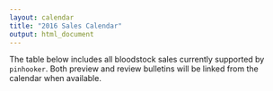 ```yaml
---
layout: calendar
title: "2016 Sales Calendar"
output: html_document
---
```


The table below includes all bloodstock sales currently supported by `pinhooker`. Both preview and review bulletins will be linked from the calendar when available.

<!--html_preserve--><div id="htmlwidget-6797" style="width:100%;height:auto;" class="datatables html-widget"></div>
<script type="application/json" data-for="htmlwidget-6797">{"x":{"data":[["2016-02-10","2016-04-28","2016-06-08","2016-06-13","2016-09-10","2016-09-27","2016-09-29","2016-09-30","2016-11-04","2016-11-13","2016-12-07","2016-01-27","2016-04-07","2016-04-19","2016-05-17","2016-05-18","2016-08-02","2016-08-23","2016-08-25","2016-09-05","2016-10-31","2016-02-04","2016-04-11","2016-04-28","2016-07-05","2016-10-04","2016-10-10","2016-10-13","2016-10-24","2016-10-27","2016-11-21","2016-11-22","2016-11-28","2016-02-02","2016-06-22","2016-06-24","2016-08-09","2016-09-20","2016-09-22","2016-11-04","2016-11-06","2016-02-23","2016-04-06","2016-04-18","2016-05-31","2016-07-12","2016-08-15","2016-10-04","2016-11-01","2016-12-05","2016-02-18","2016-03-17","2016-04-22","2016-05-26","2016-11-11","2016-12-09","2016-05-27","2016-09-02","2016-10-21","2016-02-08","2016-05-13","2016-06-29","2016-08-14","2016-08-17","2016-10-01","2016-10-18","2016-11-14","2016-12-03"],["2016-02-11","2016-04-28","2016-06-09","2016-06-13","2016-09-10","2016-09-28","2016-09-30","2016-09-30","2016-11-04","2016-11-20","2016-12-09","2016-01-27","2016-04-07","2016-04-20","2016-05-17","2016-05-19","2016-08-02","2016-08-24","2016-08-25","2016-09-06","2016-11-01","2016-02-04","2016-04-13","2016-04-29","2016-07-08","2016-10-06","2016-10-12","2016-10-14","2016-10-27","2016-10-28","2016-11-21","2016-11-26","2016-12-02","2016-02-03","2016-06-23","2016-06-24","2016-08-11","2016-09-21","2016-09-22","2016-11-04","2016-11-12","2016-02-23","2016-04-06","2016-04-18","2016-05-31","2016-07-12","2016-08-16","2016-10-04","2016-11-01","2016-12-05","2016-02-18","2016-03-17","2016-04-22","2016-05-26","2016-11-11","2016-12-09","2016-05-27","2016-09-02","2016-10-22","2016-02-08","2016-05-14","2016-07-01","2016-08-16","2016-08-17","2016-10-01","2016-10-21","2016-11-15","2016-12-06"],["Goffs","Goffs","Goffs","Goffs","Goffs","Goffs","Goffs","Goffs","Goffs","Goffs","Goffs","Goffs UK","Goffs UK","Goffs UK","Goffs UK","Goffs UK","Goffs UK","Goffs UK","Goffs UK","Goffs UK","Goffs UK","Tattersalls","Tattersalls","Tattersalls","Tattersalls","Tattersalls","Tattersalls","Tattersalls","Tattersalls","Tattersalls","Tattersalls","Tattersalls","Tattersalls","Tattersalls Ireland","Tattersalls Ireland","Tattersalls Ireland","Tattersalls Ireland","Tattersalls Ireland","Tattersalls Ireland","Tattersalls Ireland","Tattersalls Ireland","Tattersalls Ireland A&amp;C","Tattersalls Ireland A&amp;C","Tattersalls Ireland A&amp;C","Tattersalls Ireland A&amp;C","Tattersalls Ireland A&amp;C","Tattersalls Ireland A&amp;C","Tattersalls Ireland A&amp;C","Tattersalls Ireland A&amp;C","Tattersalls Ireland A&amp;C","Tattersalls Ireland A&amp;C","Tattersalls Ireland A&amp;C","Tattersalls Ireland A&amp;C","Tattersalls Ireland A&amp;C","Tattersalls Ireland A&amp;C","Tattersalls Ireland A&amp;C","BBAG (Germany)","BBAG (Germany)","BBAG (Germany)","Arqana","Arqana","Arqana","Arqana","Arqana","Arqana","Arqana","Arqana","Arqana"],["February Sale","Punchestown Sale","Land Rover Sale","London Sale in association with QIPCO","Champions Sale","Orby Sale","Sportsman’s Sale","Sportsman’s Sale Part 2","Open Yearling and HIT Sale","November Sale","December National Hunt and Flat Sale","January Sales","The Aintree Sale","Breeze Up Sales","Spring Store Sales","Spring HIT Sales","August Sales","Premier Yearling Sales","Silver Yearling Sales","September HIT Sales","Autumn HIT and Yearling Sales","February Sale","Craven Breeze Up Sale","Guineas Breeze Up &amp; HIT Sale","July Sale","October Yearling Sale Book 1","October Yearling Sale Book 2","October Yearling Sale Book 3","Autumn Horses in Training Sale","October Yearling Sale Book 4","December Yearling Sale","December Foal Sale","December Breeding Stock Sale","February National Hunt Sale","Derby Sale","Derby Sale Part II","August National Hunt Sale","September Yearling Sale","September Yearling Sale Part II","November Breeding Stock &amp; Foal Sale","November National Hunt Sale","Ascot February Sale","Ascot Breeze Up Sale","Ascot April Sale","Ascot May Sale","Ascot Summer Sale","Ascot August Sale","Ascot October Sale","Ascot November Sale","Ascot December Sale","Cheltenham January Sale","Cheltenham Festival Sale","Cheltenham April Sale","Cheltenham May Sale","Cheltenham November Sale","Cheltenham December Sale","Spring Breeze Up Sale","Yearling Sales","October Mixed Sales","February Mixed Sale","Breeze Up Sale","Summer Sale","August Yearling Sale","August Yearling Sale Book 2","Arc Sale","October Yearling Sale","Autumn Sale","December Breeding Stock Sale"],[null,null,null,null,null,null,null,null,null,null,null,null,null,null,null,null,null,null,null,null,null,null,null,null,null,null,null,null,null,null,null,null,null,null,null,null,null,null,null,null,null,null,null,null,null,null,null,null,null,null,null,null,null,null,null,null,null,null,null,null,null,null,null,null,null,null,null,null]],"container":"<table class=\"table table-bordered table-condensed table-hover\">\n  <thead>\n    <tr>\n      <th>First Day\u003c/th>\n      <th>Last Day\u003c/th>\n      <th>Auctioneer\u003c/th>\n      <th>Sale Name\u003c/th>\n      <th>Bulletins\u003c/th>\n    \u003c/tr>\n  \u003c/thead>\n\u003c/table>","options":{"order":[[0,"asc"]],"dom":"ft","pageLength":100,"autoWidth":false,"orderClasses":false,"rowCallback":"function(row, data) {\nvar value=data[0]; $(this.api().cell(row, 0).node()).css({'font-size':'12px'});\nvar value=data[1]; $(this.api().cell(row, 1).node()).css({'font-size':'12px'});\nvar value=data[2]; $(this.api().cell(row, 2).node()).css({'font-size':'12px'});\nvar value=data[3]; $(this.api().cell(row, 3).node()).css({'font-size':'12px'});\nvar value=data[4]; $(this.api().cell(row, 4).node()).css({'font-size':'12px'});\n}"},"callback":null,"filter":"none","style":"bootstrap"},"evals":["options.rowCallback"],"jsHooks":[]}</script><!--/html_preserve-->
